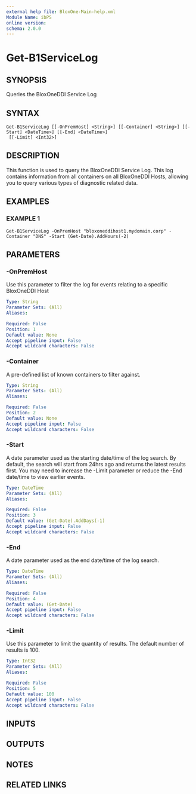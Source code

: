 ```yaml
---
external help file: BloxOne-Main-help.xml
Module Name: ibPS
online version:
schema: 2.0.0
---
```


# Get-B1ServiceLog

## SYNOPSIS
Queries the BloxOneDDI Service Log

## SYNTAX

```
Get-B1ServiceLog [[-OnPremHost] <String>] [[-Container] <String>] [[-Start] <DateTime>] [[-End] <DateTime>]
 [[-Limit] <Int32>]
```

## DESCRIPTION
This function is used to query the BloxOneDDI Service Log.
This log contains information from all containers on all BloxOneDDI Hosts, allowing you to query various types of diagnostic related data.

## EXAMPLES

### EXAMPLE 1
```
Get-B1ServiceLog -OnPremHost "bloxoneddihost1.mydomain.corp" -Container "DNS" -Start (Get-Date).AddHours(-2)
```

## PARAMETERS

### -OnPremHost
Use this parameter to filter the log for events relating to a specific BloxOneDDI Host

```yaml
Type: String
Parameter Sets: (All)
Aliases:

Required: False
Position: 1
Default value: None
Accept pipeline input: False
Accept wildcard characters: False
```

### -Container
A pre-defined list of known containers to filter against.

```yaml
Type: String
Parameter Sets: (All)
Aliases:

Required: False
Position: 2
Default value: None
Accept pipeline input: False
Accept wildcard characters: False
```

### -Start
A date parameter used as the starting date/time of the log search.
By default, the search will start from 24hrs ago and returns the latest results first.
You may need to increase the -Limit parameter or reduce the -End date/time to view earlier events.

```yaml
Type: DateTime
Parameter Sets: (All)
Aliases:

Required: False
Position: 3
Default value: (Get-Date).AddDays(-1)
Accept pipeline input: False
Accept wildcard characters: False
```

### -End
A date parameter used as the end date/time of the log search.

```yaml
Type: DateTime
Parameter Sets: (All)
Aliases:

Required: False
Position: 4
Default value: (Get-Date)
Accept pipeline input: False
Accept wildcard characters: False
```

### -Limit
Use this parameter to limit the quantity of results.
The default number of results is 100.

```yaml
Type: Int32
Parameter Sets: (All)
Aliases:

Required: False
Position: 5
Default value: 100
Accept pipeline input: False
Accept wildcard characters: False
```

## INPUTS

## OUTPUTS

## NOTES

## RELATED LINKS
